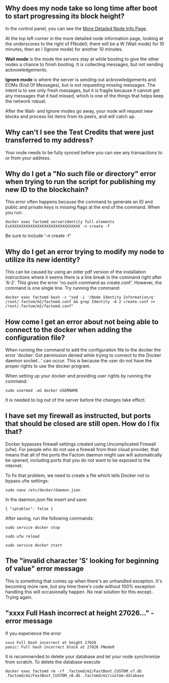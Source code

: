 ## Why does my node take so long time after boot to start progressing its block height?
In the control panel, you can see the [More Detailed Node Info Page](https://docs.factom.com/#more-detailed-node-information-page). 

At the top left corner in the more detailed node information page, looking at the underscores to the right of FNode0, there will be a W (Wait mode) for 10 minutes, then an I (Ignore mode) for another 10 minutes. 

**Wait mode** is the mode the servers stay at while booting to give the other nodes a chance to finish booting. It is collecting messages, but not sending acknowledgements. 

**Ignore mode** is where the server is sending out acknowledgements and EOMs (End Of Messages), but is not requesting missing messages. The intent is to see only fresh messages, but it is fragile because it cannot get any messages that it had missed, which is one of the things that helps keep the network robust.

After the Wait- and Ignore modes go away, your node will request new blocks and process list items from its peers, and will catch up.

## Why can't I see the Test Credits that were just transferred to my address?

Your node needs to be fully synced before you can see any transactions to or from your address.

## Why do I get a "No such file or directory" error when trying to run the script for publishing my new ID to the blockchain?

This error often happens because the command to generate an ID and public and private keys is missing flags at the end of the command. When you run:

`docker exec factomd serveridentity full elements EsXXXXXXXXXXXXXXXXXXXXXXXXXXXXXXX -n create -f`

Be sure to include '-n create -f'

## Why do I get an error trying to modify my node to utilize its new identity?

This can be caused by using an older pdf version of the installation instructions where it seems there is a line break in the command right after 'A-2'. This gives the error 'no such command as create.conf'. However, the command is one single line. Try running the command:

`docker exec factomd bash -c "sed -i '/Node Identity Information/q' /root/.factom/m2/factomd.conf && grep Identity -A 2 create.conf >> /root/.factom/m2/factomd.conf"`


## How come I get an error about not being able to connect to the docker when adding the configuration file?

When running the command to add the configuration file to the docker the error 'docker: Got permission denied while trying to connect to the Docker daemon socket...' can occur. This is because the user do not have the proper rights to use the docker program.

When setting up your docker and providing user rights by running the command:

`sudo usermod -aG docker USERNAME`

It is needed to log out of the server before the changes take effect.


## I have set my firewall as instructed, but ports that should be closed are still open. How do I fix that?

Docker bypasses firewall settings created using Uncomplicated Firewall (ufw). For people who do not use a firewall from their cloud provider, that means that all of the ports the Factom daemon might use will automatically be opened, including ports that you do not want to be exposed to the internet.

To fix that problem, we need to create a file which tells Docker not to bypass ufw settings:

`sudo nano /etc/docker/daemon.json`

In the daemon.json file insert and save:

`{
"iptables": false
}`

After saving, run the following commands:

```
sudo service docker stop

sudo ufw reload

sudo service docker start

```

## The "invalid character 'S' looking for beginning of value" error message

This is something that comes up when there's an unhandled exception. It's becoming more rare, but any time there's code without 100% exception handling this will occasionally happen. No real solution for this except.. Trying again. 

## "xxxx Full Hash incorrect at height 27026..." - error message
If you experience the error 

    xxxx Full Hash incorrect at height 27026
    panic: Full hash incorrect block at 27026 FNode0
    
It is recommended to delete your database and let your node synchronize from scratch. To delete the database execute
    
    docker exec factomd rm -rf .factomd/m2/FastBoot_CUSTOM_v7.db .factomd/m2/FastBoot_CUSTOM_v8.db .factomd/m2/custom-database

